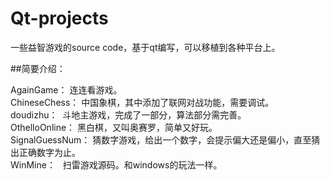 # Qt-projects
一些益智游戏的source code，基于qt编写，可以移植到各种平台上。

##简要介绍：

AgainGame： 连连看游戏。  
ChineseChess： 中国象棋，其中添加了联网对战功能，需要调试。  
doudizhu：  斗地主游戏，完成了一部分，算法部分需完善。  
OthelloOnline： 黑白棋，又叫奥赛罗，简单又好玩。  
SignalGuessNum： 猜数字游戏，给出一个数字，会提示偏大还是偏小，直至猜出正确数字为止。  
WinMine：   扫雷游戏源码。和windows的玩法一样。  


